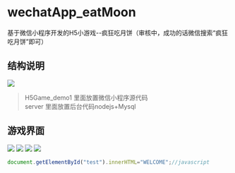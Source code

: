 # wechatApp_eatMoon
基于微信小程序开发的H5小游戏--疯狂吃月饼（审核中，成功的话微信搜索“疯狂吃月饼”即可）
## 结构说明
![](https://raw.githubusercontent.com/songsunny00/wechatApp_eatMoon/master/READMEImg/pic1.png)  
> H5Game_demo1 里面放置微信小程序源代码 </br>
> server 里面放置后台代码nodejs+Mysql

## 游戏界面
![](https://raw.githubusercontent.com/songsunny00/wechatApp_eatMoon/master/READMEImg/pic2.png)
![](https://raw.githubusercontent.com/songsunny00/wechatApp_eatMoon/master/READMEImg/pic3.png)
![](https://raw.githubusercontent.com/songsunny00/wechatApp_eatMoon/master/READMEImg/pic4.png)
![](https://raw.githubusercontent.com/songsunny00/wechatApp_eatMoon/master/READMEImg/pic5.png)  

```javascript
document.getElementById("test").innerHTML="WELCOME";//javascript
```

